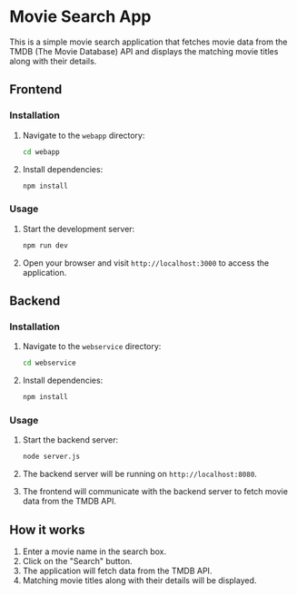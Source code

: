 # Movie Search App

This is a simple movie search application that fetches movie data from the TMDB (The Movie Database) API and displays the matching movie titles along with their details.

## Frontend

### Installation
1. Navigate to the `webapp` directory:
    ```bash
    cd webapp
    ```

2. Install dependencies:
    ```bash
    npm install
    ```

### Usage
1. Start the development server:
    ```bash
    npm run dev
    ```

2. Open your browser and visit `http://localhost:3000` to access the application.

## Backend

### Installation
1. Navigate to the `webservice` directory:
    ```bash
    cd webservice
    ```

2. Install dependencies:
    ```bash
    npm install
    ```

### Usage
1. Start the backend server:
    ```bash
    node server.js
    ```

2. The backend server will be running on `http://localhost:8080`.

3. The frontend will communicate with the backend server to fetch movie data from the TMDB API.

## How it works
1. Enter a movie name in the search box.
2. Click on the "Search" button.
3. The application will fetch data from the TMDB API.
4. Matching movie titles along with their details will be displayed.
